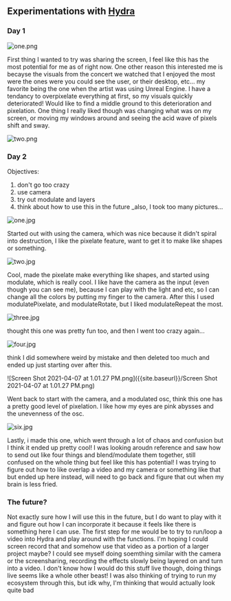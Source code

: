 ## Experimentations with [Hydra](http://hydra.ojack.xyz)

### Day 1

![one.png]({{site.baseurl}}/one.png)

First thing I wanted to try was sharing the screen, I feel like this has the most potential for me as of right now. One other reason this interested me is becayse the visuals from the concert we watched that I enjoyed the most were the ones were you could see the user, or their desktop, etc... my favorite being the one when the artist was using Unreal Engine. I have a tendancy to overpixelate everything at first, so my visuals quickly deteriorated! Would like to find a middle ground to this deterioration and pixelation. One thing I really liked though was changing what was on my screen, or moving my windows around and seeing the acid wave of pixels shift and sway.

![two.png]({{site.baseurl}}/two.png)

### Day 2

Objectives: 
1. don't go too crazy
1. use camera
1. try out modulate and layers
1. think about how to use this in the future
_also, I took too many pictures...

![one.jpg]({{site.baseurl}}/one.jpg)

Started out with using the camera, which was nice because it didn't spiral into destruction, I like the pixelate feature, want to get it to make like shapes or something.

![two.jpg]({{site.baseurl}}/two.jpg)

Cool, made the pixelate make everything like shapes, and started using modulate, which is really cool. I like have the camera as the input (even though you can see me), because I can play with the light and etc, so I can change all the colors by putting my finger to the camera. After this I used modulatePixelate, and modulateRotate, but I liked modulateRepeat the most. 

![three.jpg]({{site.baseurl}}/three.jpg)

thought this one was pretty fun too, and then I went too crazy again...

![four.jpg]({{site.baseurl}}/four.jpg)

think I did somewhere weird by mistake and then deleted too much and ended up just starting over after this.

![Screen Shot 2021-04-07 at 1.01.27 PM.png]({{site.baseurl}}/Screen Shot 2021-04-07 at 1.01.27 PM.png)

Went back to start with the camera, and a modulated osc, think this one has a pretty good level of pixelation. I like how my eyes are pink abysses and the unevenness of the osc. 

![six.jpg]({{site.baseurl}}/six.jpg)

Lastly, i made this one, which went through a lot of chaos and confusion but I think it ended up pretty cool! I was looking aroudn reference and saw how to send out like four things and blend/modulate them together, still confused on the whole thing but feel like this has potential! I was trying to figure out how to like overlap a video and my camera or something like that but ended up here instead, will need to go back and figure that out when my brain is less fried. 

### The future?

Not exactly sure how I will use this in the future, but I do want to play with it and figure out how I can incorporate it because it feels like there is something here I can use. The first step for me would be to try to run/loop a video into Hydra and play around with the functions. I'm hoping I could screen record that and somehow use that video as a portion of a larger project maybe? I could see myself doing soemthing similar with the camera or the screensharing, recording the effects slowly being layered on and turn into a video. I don't know how I would do this stuff live though, doing things live seems like a whole other beast! I was also thinking of trying to run my ecosystem through this, but idk why, I'm thinking that would actually look quite bad






